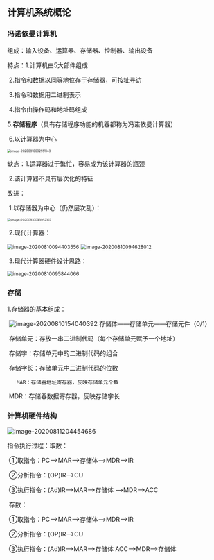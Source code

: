 ## 计算机系统概论

### 冯诺依曼计算机

组成：输入设备、运算器、存储器、控制器、输出设备

特点：1.计算机由5大部件组成

​			2.指令和数据以同等地位存于存储器，可按址寻访

​			3.指令和数据用二进制表示

​			4.指令由操作码和地址码组成

​	   	 **5.存储程序**（具有存储程序功能的机器都称为冯诺依曼计算器）

​			6.以计算器为中心

<img src="C:\Users\ASUS\AppData\Roaming\Typora\typora-user-images\image-20200810092551143.png" alt="image-20200810092551143" style="zoom:50%;" />

缺点：1.运算器过于繁忙，容易成为该计算器的瓶颈

​			2.该计算器不具有层次化的特征

改进：

​			1.以存储器为中心（仍然层次乱）：

<img src="C:\Users\ASUS\AppData\Roaming\Typora\typora-user-images\image-20200810093952107.png" alt="image-20200810093952107" style="zoom: 50%;" />

​			2.现代计算器：

<img src="C:\Users\ASUS\AppData\Roaming\Typora\typora-user-images\image-20200810094403556.png" alt="image-20200810094403556" style="zoom:80%;" />

<img src="C:\Users\ASUS\AppData\Roaming\Typora\typora-user-images\image-20200810094628012.png" alt="image-20200810094628012" style="zoom:80%;" />

​			3.现代计算器硬件设计思路：

<img src="C:\Users\ASUS\AppData\Roaming\Typora\typora-user-images\image-20200810095844066.png" alt="image-20200810095844066" style="zoom:80%;" />

### 存储

1.存储器的基本组成：

​	![image-20200810154040392](C:\Users\ASUS\AppData\Roaming\Typora\typora-user-images\image-20200810154040392.png)	存储体——存储单元——存储元件（0/1）

​		存储单元：存放一串二进制代码（每个存储单元赋予一个地址）

​		存储字：存储单元中的二进制代码的组合

​		存储字长：存储单元中二进制代码的位数

 	   MAR：存储器地址寄存器，反映存储单元个数  

​		MDR：存储器数据寄存器，反映存储字长

### 计算机硬件结构

![image-20200811204454686](C:\Users\ASUS\AppData\Roaming\Typora\typora-user-images\image-20200811204454686.png)



指令执行过程：取数：

​									①取指令：PC—>MAR—>存储体—>MDR—>IR

​									②分析指令：(OP)IR—>CU

​									③执行指令：(Ad)IR—>MAR—>存储体 —>MDR—>ACC

​							存数：

​									①取指令：PC—>MAR—>存储体—>MDR—>IR

​									②分析指令：(OP)IR—>CU

​									③执行指令：(Ad)IR—>MAR—>存储体  ACC—>MDR—>存储体

